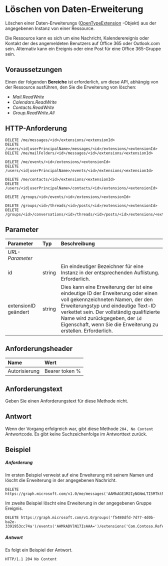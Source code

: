 # <a name="delete-data-extension"></a>Löschen von Daten-Erweiterung

Löschen einer Daten-Erweiterungs ([OpenTypeExtension](../resources/openTypeExtension.md) -Objekt) aus der angegebenen Instanz von einer Ressource. 

Die Ressource kann es sich um eine Nachricht, Kalenderereignis oder Kontakt der des angemeldeten Benutzers auf Office 365 oder Outlook.com sein. Alternativ kann ein Ereignis oder eine Post für eine Office 365-Gruppe sein.

## <a name="prerequisites"></a>Voraussetzungen

Einen der folgenden **Bereiche** ist erforderlich, um diese API, abhängig von der Ressource ausführen, den Sie die Erweiterung von löschen:

- _Mail.ReadWrite_
- _Calendars.ReadWrite_
- _Contacts.ReadWrite_
- _Group.ReadWrite.All_

 
## <a name="http-request"></a>HTTP-Anforderung
<!-- { "blockType": "ignored" } -->
```http
DELETE /me/messages/<id>/extensions/<extensionId>
DELETE /users/<id|userPrincipalName>/messages/<id>/extensions/<extensionId>
DELETE /me/mailFolders/<id>/messages/<id>/extensions/<extensionId>

DELETE /me/events/<id>/extensions/<extensionId>
DELETE /users/<id|userPrincipalName>/events/<id>/extensions/<extensionId>

DELETE /me/contacts/<id>/extensions/<extensionId>
DELETE /users/<id|userPrincipalName>/contacts/<id>/extensions/<extensionId>

DELETE /groups/<id>/events/<id>/extensions/<extensionId>

DELETE /groups/<id>/threads/<id>/posts/<id>/extensions/<extensionId>
DELETE /groups/<id>/conversations/<id>/threads/<id>/posts/<id>/extensions/<extensionId>
```

## <a name="parameters"></a>Parameter
|**Parameter**|**Typ**|**Beschreibung**|
|:-----|:-----|:-----|
|_URL-Parameter_|
|id|string|Ein eindeutiger Bezeichner für eine Instanz in der entsprechenden Auflistung. Erforderlich.|
|extensionID geändert|string|Dies kann eine Erweiterung der ist eine eindeutige ID der Erweiterung oder einen voll gekennzeichneten Namen, der den Erweiterungstyp und eindeutige Text-ID verkettet sein. Der vollständig qualifizierte Name wird zurückgegeben, der `id` Eigenschaft, wenn Sie die Erweiterung zu erstellen. Erforderlich.|


## <a name="request-headers"></a>Anforderungsheader
| Name       | Wert |
|:---------------|:----------|
| Autorisierung | Bearer token %|


## <a name="request-body"></a>Anforderungstext
Geben Sie einen Anforderungstext für diese Methode nicht.


## <a name="response"></a>Antwort
Wenn der Vorgang erfolgreich war, gibt diese Methode `204, No Content` Antwortcode. Es gibt keine Suchzeichenfolge im Antworttext zurück.

## <a name="example"></a>Beispiel
##### <a name="request"></a>Anforderung
Im ersten Beispiel verweist auf eine Erweiterung mit seinem Namen und löscht die Erweiterung in der angegebenen Nachricht.
<!-- {
  "blockType": "request",
  "name": "delete_opentypeextension"
}-->
```http
DELETE https://graph.microsoft.com/v1.0/me/messages('AAMkAGE1M2IyNGNmLTI5MTktNDUyZi1iOTVl===')/extensions('Com.Contoso.Referral')
```

Im zweite Beispiel löscht eine Erweiterung in der angegebenen Gruppe Ereignis.

<!-- { "blockType": "ignored" } -->
```http
DELETE https://graph.microsoft.com/v1.0/groups('f5480dfd-7d77-4d0b-ba2e-3391953cc74a')/events('AAMkADVlN17IsAAA=')/extensions('Com.Contoso.Referral')
```

 

##### <a name="response"></a>Antwort
Es folgt ein Beispiel der Antwort.
<!-- {
  "blockType": "response",
  "truncated": false
} -->
```http
HTTP/1.1 204 No Content
```

<!-- uuid: 8fcb5dbc-d5aa-4681-8e31-b001d5168d79
2015-10-25 14:57:30 UTC -->
<!-- {
  "type": "#page.annotation",
  "description": "Delete opentypeextension",
  "keywords": "",
  "section": "documentation",
  "tocPath": ""
}-->